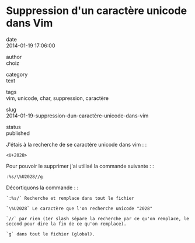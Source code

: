 Suppression d'un caractère unicode dans Vim
===========================================

date  
2014-01-19 17:06:00

author  
choiz

category  
text

tags  
vim, unicode, char, suppression, caractère

slug  
2014-01-19-suppression-dun-caractère-unicode-dans-vim

status  
published

J'étais à la recherche de se caractère unicode dans vim : :

    <U+2028>

Pour pouvoir le supprimer j'ai utilisé la commande suivante : :

    :%s/\%U2028//g

Décortiquons la commande : :

    `:%s/` Recherche et remplace dans tout le fichier

    `\%U2028` Le caractère que l'on recherche unicode "2028"

    `//` par rien (1er slash sépare la recherche par ce qu'on remplace, le second pour dire la fin de ce qu'on remplace).

    `g` dans tout le fichier (global).
